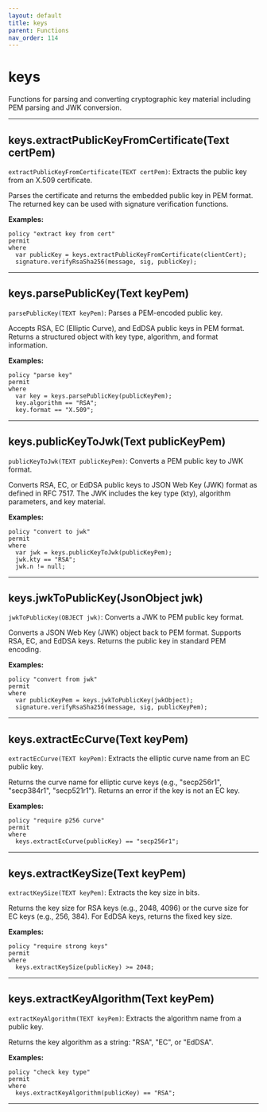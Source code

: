```yaml
---
layout: default
title: keys
parent: Functions
nav_order: 114
---
```

# keys

Functions for parsing and converting cryptographic key material including PEM parsing and JWK conversion.



---

## keys.extractPublicKeyFromCertificate(Text certPem)

```extractPublicKeyFromCertificate(TEXT certPem)```: Extracts the public key from an X.509 certificate.

Parses the certificate and returns the embedded public key in PEM format.
The returned key can be used with signature verification functions.

**Examples:**
```sapl
policy "extract key from cert"
permit
where
  var publicKey = keys.extractPublicKeyFromCertificate(clientCert);
  signature.verifyRsaSha256(message, sig, publicKey);
```


---

## keys.parsePublicKey(Text keyPem)

```parsePublicKey(TEXT keyPem)```: Parses a PEM-encoded public key.

Accepts RSA, EC (Elliptic Curve), and EdDSA public keys in PEM format.
Returns a structured object with key type, algorithm, and format information.

**Examples:**
```sapl
policy "parse key"
permit
where
  var key = keys.parsePublicKey(publicKeyPem);
  key.algorithm == "RSA";
  key.format == "X.509";
```


---

## keys.publicKeyToJwk(Text publicKeyPem)

```publicKeyToJwk(TEXT publicKeyPem)```: Converts a PEM public key to JWK format.

Converts RSA, EC, or EdDSA public keys to JSON Web Key (JWK) format as defined
in RFC 7517. The JWK includes the key type (kty), algorithm parameters, and
key material.

**Examples:**
```sapl
policy "convert to jwk"
permit
where
  var jwk = keys.publicKeyToJwk(publicKeyPem);
  jwk.kty == "RSA";
  jwk.n != null;
```


---

## keys.jwkToPublicKey(JsonObject jwk)

```jwkToPublicKey(OBJECT jwk)```: Converts a JWK to PEM public key format.

Converts a JSON Web Key (JWK) object back to PEM format. Supports RSA, EC,
and EdDSA keys. Returns the public key in standard PEM encoding.

**Examples:**
```sapl
policy "convert from jwk"
permit
where
  var publicKeyPem = keys.jwkToPublicKey(jwkObject);
  signature.verifyRsaSha256(message, sig, publicKeyPem);
```


---

## keys.extractEcCurve(Text keyPem)

```extractEcCurve(TEXT keyPem)```: Extracts the elliptic curve name from an EC public key.

Returns the curve name for elliptic curve keys (e.g., "secp256r1", "secp384r1", "secp521r1").
Returns an error if the key is not an EC key.

**Examples:**
```sapl
policy "require p256 curve"
permit
where
  keys.extractEcCurve(publicKey) == "secp256r1";
```


---

## keys.extractKeySize(Text keyPem)

```extractKeySize(TEXT keyPem)```: Extracts the key size in bits.

Returns the key size for RSA keys (e.g., 2048, 4096) or the curve size
for EC keys (e.g., 256, 384). For EdDSA keys, returns the fixed key size.

**Examples:**
```sapl
policy "require strong keys"
permit
where
  keys.extractKeySize(publicKey) >= 2048;
```


---

## keys.extractKeyAlgorithm(Text keyPem)

```extractKeyAlgorithm(TEXT keyPem)```: Extracts the algorithm name from a public key.

Returns the key algorithm as a string: "RSA", "EC", or "EdDSA".

**Examples:**
```sapl
policy "check key type"
permit
where
  keys.extractKeyAlgorithm(publicKey) == "RSA";
```


---

